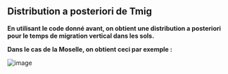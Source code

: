 ## Distribution a posteriori de Tmig

**En utilisant le code donné avant, on obtient une distribution a posteriori pour le temps de migration vertical dans les sols.**

**Dans le cas de la Moselle, on obtient ceci par exemple :**

![image](https://github.com/user-attachments/assets/e7223eae-1871-4d34-a0f6-acdd657d2aaf)
